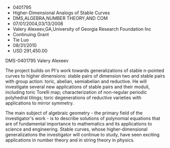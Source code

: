 
* 0401795
* Higher-Dimensional Analogs of Stable Curves
* DMS,ALGEBRA,NUMBER THEORY,AND COM
* 07/01/2004,03/13/2008
* Valery Alexeev,GA,University of Georgia Research Foundation Inc
* Continuing Grant
* Tie Luo
* 08/31/2010
* USD 291,450.00

DMS-0401795 Valery Alexeev

The project builds on PI's work towards generalizations of stable n-pointed
curves to higher dimensions: stable pairs of dimension two and stable pairs with
group action: toric, abelian, semiabelian and reductive. He will investigate
several new applications of stable pairs and their moduli, including toric
Torelli map; characterization of non-regular periodic polyhedral tilings; toric
degenerations of reductive varieties with applications to mirror symmetry.

The main subject of algebraic geometry - the primary field of the investigator's
work - is to describe solutions of polynomial equations that are of fundamental
importance to mathematics and its applications to science and engineering.
Stable curves, whose higher-dimensional generalizations the investigator will
continue to study, have seen exciting applications in number theory and in
string theory in physics.
